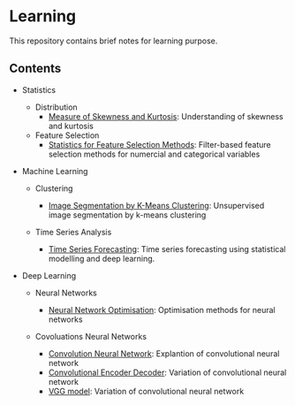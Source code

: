 # Learning
This repository contains brief notes for learning purpose. 

## Contents
- Statistics
  - Distribution
    - [Measure of Skewness and Kurtosis](https://github.com/TravisH0301/learning/blob/master/skewness_kurtosis.md): Understanding of skewness and kurtosis
  - Feature Selection
    - [Statistics for Feature Selection Methods](https://github.com/TravisH0301/learning/blob/master/feature_selection_methods): Filter-based feature selection methods for numercial and categorical variables
  
- Machine Learning
  - Clustering
    - [Image Segmentation by K-Means Clustering](https://github.com/TravisH0301/learning/blob/master/image_segmentation_with_k_means_clustering.md): Unsupervised image segmentation by k-means clustering
    
  - Time Series Analysis
    - [Time Series Forecasting](https://github.com/TravisH0301/learning/blob/master/time_series_forecasting.md): Time series forecasting using statistical modelling and deep learning.
  
- Deep Learning
  - Neural Networks
    - [Neural Network Optimisation](https://github.com/TravisH0301/learning/blob/master/neural_network_optimisation.md): Optimisation methods for neural networks
  
  - Covoluations Neural Networks
    - [Convolution Neural Network](https://github.com/TravisH0301/learning/blob/master/convolutional_neural_network.md): Explantion of convolutional neural network
    - [Convolutional Encoder Decoder](https://github.com/TravisH0301/learning/blob/master/convolutional_encoder_decoder.md): Variation of convolutional neural network
    - [VGG model](https://github.com/TravisH0301/learning/blob/master/vgg_model.md): Variation of convolutional neural network
    
    
